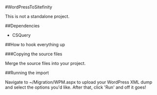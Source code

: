#WordPressToSitefinity

This is not a standalone project.

##Dependencies

* CSQuery

##How to hook everything up

###Copying the source files

Merge the source files into your project.

##Running the import

Navigate to ~/Migration/WPM.aspx to upload your WordPress XML dump and select the options you'd like. After that, click 'Run' and off it goes!